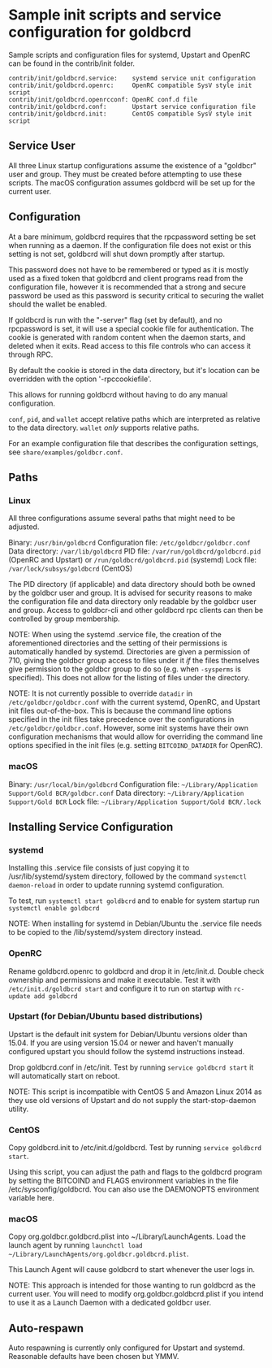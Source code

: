 Sample init scripts and service configuration for goldbcrd
==========================================================

Sample scripts and configuration files for systemd, Upstart and OpenRC
can be found in the contrib/init folder.

    contrib/init/goldbcrd.service:    systemd service unit configuration
    contrib/init/goldbcrd.openrc:     OpenRC compatible SysV style init script
    contrib/init/goldbcrd.openrcconf: OpenRC conf.d file
    contrib/init/goldbcrd.conf:       Upstart service configuration file
    contrib/init/goldbcrd.init:       CentOS compatible SysV style init script

Service User
---------------------------------

All three Linux startup configurations assume the existence of a "goldbcr" user
and group.  They must be created before attempting to use these scripts.
The macOS configuration assumes goldbcrd will be set up for the current user.

Configuration
---------------------------------

At a bare minimum, goldbcrd requires that the rpcpassword setting be set
when running as a daemon.  If the configuration file does not exist or this
setting is not set, goldbcrd will shut down promptly after startup.

This password does not have to be remembered or typed as it is mostly used
as a fixed token that goldbcrd and client programs read from the configuration
file, however it is recommended that a strong and secure password be used
as this password is security critical to securing the wallet should the
wallet be enabled.

If goldbcrd is run with the "-server" flag (set by default), and no rpcpassword is set,
it will use a special cookie file for authentication. The cookie is generated with random
content when the daemon starts, and deleted when it exits. Read access to this file
controls who can access it through RPC.

By default the cookie is stored in the data directory, but it's location can be overridden
with the option '-rpccookiefile'.

This allows for running goldbcrd without having to do any manual configuration.

`conf`, `pid`, and `wallet` accept relative paths which are interpreted as
relative to the data directory. `wallet` *only* supports relative paths.

For an example configuration file that describes the configuration settings,
see `share/examples/goldbcr.conf`.

Paths
---------------------------------

### Linux

All three configurations assume several paths that might need to be adjusted.

Binary:              `/usr/bin/goldbcrd`
Configuration file:  `/etc/goldbcr/goldbcr.conf`
Data directory:      `/var/lib/goldbcrd`
PID file:            `/var/run/goldbcrd/goldbcrd.pid` (OpenRC and Upstart) or `/run/goldbcrd/goldbcrd.pid` (systemd)
Lock file:           `/var/lock/subsys/goldbcrd` (CentOS)

The PID directory (if applicable) and data directory should both be owned by the
goldbcr user and group. It is advised for security reasons to make the
configuration file and data directory only readable by the goldbcr user and
group. Access to goldbcr-cli and other goldbcrd rpc clients can then be
controlled by group membership.

NOTE: When using the systemd .service file, the creation of the aforementioned
directories and the setting of their permissions is automatically handled by
systemd. Directories are given a permission of 710, giving the goldbcr group
access to files under it _if_ the files themselves give permission to the
goldbcr group to do so (e.g. when `-sysperms` is specified). This does not allow
for the listing of files under the directory.

NOTE: It is not currently possible to override `datadir` in
`/etc/goldbcr/goldbcr.conf` with the current systemd, OpenRC, and Upstart init
files out-of-the-box. This is because the command line options specified in the
init files take precedence over the configurations in
`/etc/goldbcr/goldbcr.conf`. However, some init systems have their own
configuration mechanisms that would allow for overriding the command line
options specified in the init files (e.g. setting `BITCOIND_DATADIR` for
OpenRC).

### macOS

Binary:              `/usr/local/bin/goldbcrd`
Configuration file:  `~/Library/Application Support/Gold BCR/goldbcr.conf`
Data directory:      `~/Library/Application Support/Gold BCR`
Lock file:           `~/Library/Application Support/Gold BCR/.lock`

Installing Service Configuration
-----------------------------------

### systemd

Installing this .service file consists of just copying it to
/usr/lib/systemd/system directory, followed by the command
`systemctl daemon-reload` in order to update running systemd configuration.

To test, run `systemctl start goldbcrd` and to enable for system startup run
`systemctl enable goldbcrd`

NOTE: When installing for systemd in Debian/Ubuntu the .service file needs to be copied to the /lib/systemd/system directory instead.

### OpenRC

Rename goldbcrd.openrc to goldbcrd and drop it in /etc/init.d.  Double
check ownership and permissions and make it executable.  Test it with
`/etc/init.d/goldbcrd start` and configure it to run on startup with
`rc-update add goldbcrd`

### Upstart (for Debian/Ubuntu based distributions)

Upstart is the default init system for Debian/Ubuntu versions older than 15.04. If you are using version 15.04 or newer and haven't manually configured upstart you should follow the systemd instructions instead.

Drop goldbcrd.conf in /etc/init.  Test by running `service goldbcrd start`
it will automatically start on reboot.

NOTE: This script is incompatible with CentOS 5 and Amazon Linux 2014 as they
use old versions of Upstart and do not supply the start-stop-daemon utility.

### CentOS

Copy goldbcrd.init to /etc/init.d/goldbcrd. Test by running `service goldbcrd start`.

Using this script, you can adjust the path and flags to the goldbcrd program by
setting the BITCOIND and FLAGS environment variables in the file
/etc/sysconfig/goldbcrd. You can also use the DAEMONOPTS environment variable here.

### macOS

Copy org.goldbcr.goldbcrd.plist into ~/Library/LaunchAgents. Load the launch agent by
running `launchctl load ~/Library/LaunchAgents/org.goldbcr.goldbcrd.plist`.

This Launch Agent will cause goldbcrd to start whenever the user logs in.

NOTE: This approach is intended for those wanting to run goldbcrd as the current user.
You will need to modify org.goldbcr.goldbcrd.plist if you intend to use it as a
Launch Daemon with a dedicated goldbcr user.

Auto-respawn
-----------------------------------

Auto respawning is currently only configured for Upstart and systemd.
Reasonable defaults have been chosen but YMMV.
